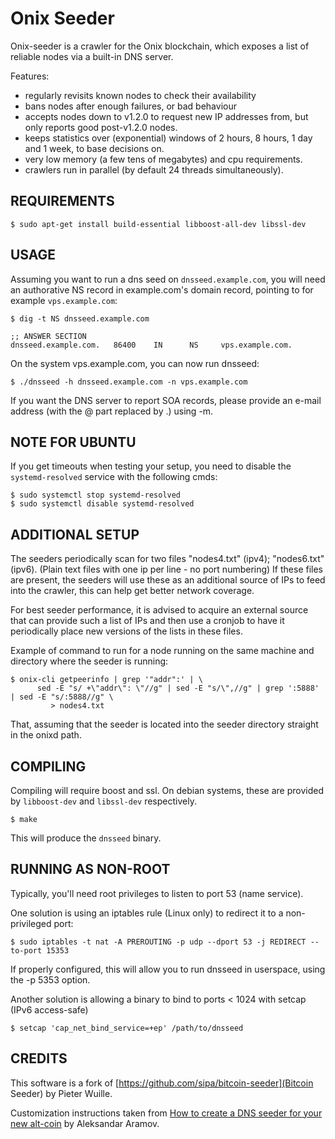 Onix Seeder
===========

Onix-seeder is a crawler for the Onix blockchain, which exposes a list
of reliable nodes via a built-in DNS server.

Features:
* regularly revisits known nodes to check their availability
* bans nodes after enough failures, or bad behaviour
* accepts nodes down to v1.2.0 to request new IP addresses from,
  but only reports good post-v1.2.0 nodes.
* keeps statistics over (exponential) windows of 2 hours, 8 hours,
  1 day and 1 week, to base decisions on.
* very low memory (a few tens of megabytes) and cpu requirements.
* crawlers run in parallel (by default 24 threads simultaneously).

REQUIREMENTS
------------

    $ sudo apt-get install build-essential libboost-all-dev libssl-dev

USAGE
-----

Assuming you want to run a dns seed on `dnsseed.example.com`, you will
need an authorative NS record in example.com's domain record, pointing
to for example `vps.example.com`:

    $ dig -t NS dnsseed.example.com
    
    ;; ANSWER SECTION
    dnsseed.example.com.   86400    IN      NS     vps.example.com.

On the system vps.example.com, you can now run dnsseed:

    $ ./dnsseed -h dnsseed.example.com -n vps.example.com

If you want the DNS server to report SOA records, please provide an
e-mail address (with the @ part replaced by .) using -m.

NOTE FOR UBUNTU
---------------

If you get timeouts when testing your setup, you need to disable the `systemd-resolved` service with the following cmds:

    $ sudo systemctl stop systemd-resolved
    $ sudo systemctl disable systemd-resolved

ADDITIONAL SETUP
----------------

The seeders periodically scan for two files "nodes4.txt" (ipv4); "nodes6.txt" (ipv6). (Plain text files with one ip per line - no port numbering)
If these files are present, the seeders will use these as an additional source of IPs to feed into the crawler, this can help get better network coverage.

For best seeder performance, it is advised to acquire an external source that can provide such a list of IPs and then use a cronjob to have it periodically place new versions of the lists in these files.

Example of command to run for a node running on the same machine and directory where the seeder is running:

    $ onix-cli getpeerinfo | grep '"addr":' | \  
          sed -E "s/ +\"addr\": \"//g" | sed -E "s/\",//g" | grep ':5888' | sed -E "s/:5888//g" \
             > nodes4.txt

That, assuming that the seeder is located into the seeder directory straight in the onixd path.

COMPILING
---------
Compiling will require boost and ssl.  On debian systems, these are provided
by `libboost-dev` and `libssl-dev` respectively.

    $ make

This will produce the `dnsseed` binary.

RUNNING AS NON-ROOT
-------------------

Typically, you'll need root privileges to listen to port 53 (name service).

One solution is using an iptables rule (Linux only) to redirect it to
a non-privileged port:

    $ sudo iptables -t nat -A PREROUTING -p udp --dport 53 -j REDIRECT --to-port 15353

If properly configured, this will allow you to run dnsseed in userspace, using
the -p 5353 option.

Another solution is allowing a binary to bind to ports < 1024 with setcap (IPv6 access-safe)

    $ setcap 'cap_net_bind_service=+ep' /path/to/dnsseed

CREDITS
-------

This software is a fork of [https://github.com/sipa/bitcoin-seeder](Bitcoin Seeder) by Pieter Wuille.

Customization instructions taken from 
[How to create a DNS seeder for your new alt-coin](https://motion-software.com/blog/how-to-create-a-dns-seeder-for-your-new-alt-coin/) 
by Aleksandar Aramov.
